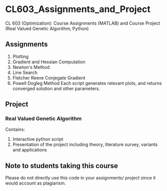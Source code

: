 # CL603_Assignments_and_Project
CL 603 (Optimization): Course Assignments (MATLAB) and Course Project (Real Valued Genetic Algorithm; Python)
## Assignments
1. Plotting
2. Gradient and Hessian Computation
3. Newton's Method
4. Line Search
5. Fletcher Reeve Conjegate Gradient
6. Powell Dogleg Method
Each script generates relevant plots, and returns converged solution and other parameters.
## Project
### Real Valued Genetic Algorithm
Contains:
1. Interactive python script
2. Presentation of the project including theory, literature survey, variants and applications

## Note to students taking this course
Please do not directly use this code in your assignments/ project since it would account as plagiarism.
